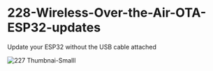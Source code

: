# 228-Wireless-Over-the-Air-OTA-ESP32-updates
Update your ESP32 without the USB cable attached

![227 Thumbnai-Smalll](https://user-images.githubusercontent.com/20911308/134812738-de13a555-b48f-4f56-b359-5b934c23a760.jpg)



